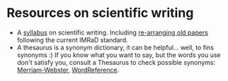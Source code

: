 # Resources on scientific writing

- A [syllabus](https://scientistseessquirrel.wordpress.com/2020/05/26/steal-this-updated-syllabus-for-scientific-writing/) on scientific writing. Including [re-arranging old papers](https://twitter.com/StephenBHeard/status/1616155830037905416) following the current IMRaD standard.
- A thesaurus is a synonym dictionary, it can be helpful... well, to fins synonyms :) If you know what you want to say, but the words you use don't satisfy you, consult a Thesaurus to check possible synonyms: [Merriam-Webster](https://www.merriam-webster.com/), [WordReference](https://www.wordreference.com/synonyms/).
